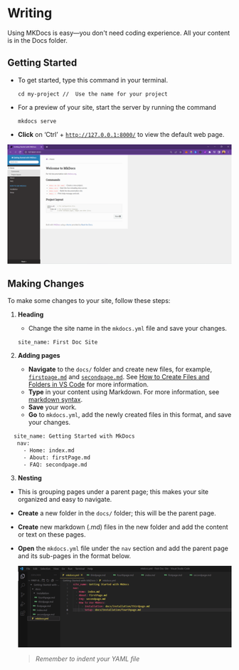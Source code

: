 # Writing

Using MKDocs is easy—you don't need coding experience. All your content is in the Docs folder.

## Getting Started

- To get started, type this command in your terminal.
  ```
  cd my-project //  Use the name for your project
  ```
- For a preview of your site, start the server by running the command
  ```
  mkdocs serve
  ```
- **Click** on ‘Ctrl’ + [`http://127.0.0.1:8000/`](http://127.0.0.1:8000/%60) to view the default web page.

![Read the Docs theme preview](images/MkDocs-readthedocs.png)

## Making Changes

To make some changes to your site, follow these steps:

1. **Heading**

   - Change the site name in the `mkdocs.yml` file and save your changes.

   ```
   site_name: First Doc Site
   ```

2. **Adding pages**

   - **Navigate** to the `docs/` folder and create new files, for example, [`firstpage.md`](http://firstpage.md) and [`secondpage.md`](http://secondpage.md). See [How to Create Files and Folders in VS Code](https://www.youtube.com/watch?v=_yOqKZbyqrc) for more information.
   - **Type** in your content using Markdown. For more information, see [markdown syntax](https://confluence.atlassian.com/bitbucketserver/markdown-syntax-guide-776639995.html).
   - **Save** your work.
   - **Go** to `mkdocs.yml`, add the newly created files in this format, and save your changes.

```
  site_name: Getting Started with MkDocs
   nav:
     - Home: index.md
     - About: firstPage.md
     - FAQ: secondpage.md
```

3. **Nesting**

- This is grouping pages under a parent page; this makes your site organized and easy to navigate.
- **Create** a new folder in the `docs/` folder; this will be the parent page.
- **Create** new markdown (.md) files in the new folder and add the content or text on these pages.
- **Open** the `mkdocs.yml` file under the `nav` section and add the parent page and its sub-pages in the format below.

  ![How to nest pages in MkDocs](images/MkDocs-nesting.png)

  > _Remember to indent your YAML file_
